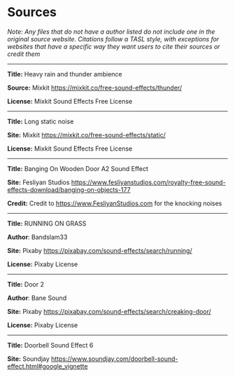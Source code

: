 # Sources
*Note: Any files that do not have a author listed do not include one in the original source website. Citations follow a TASL style, with exceptions for websites that have a specific way they want users to cite their sources or credit them*

-------------------------------------------------------------------------------------------------------

**Title:** Heavy rain and thunder ambience

**Source:** Mixkit https://mixkit.co/free-sound-effects/thunder/

**License:** Mixkit Sound Effects Free License

----------------------------------------------------------

**Title:** Long static noise

**Site:** Mixkit https://mixkit.co/free-sound-effects/static/

**License:** Mixkit Sound Effects Free License

----------------------------------------------------------

**Title:** Banging On Wooden Door A2 Sound Effect

**Site:** Fesliyan Studios https://www.fesliyanstudios.com/royalty-free-sound-effects-download/banging-on-objects-177

**Credit:** Credit to https://www.FesliyanStudios.com for the knocking noises

----------------------------------------------------------
**Title:** RUNNING ON GRASS

**Author**: Bandslam33

**Site:** Pixaby https://pixabay.com/sound-effects/search/running/

**License:** Pixaby License

----------------------------------------------------------

**Title:** Door 2

**Author**: Bane Sound

**Site:** Pixaby https://pixabay.com/sound-effects/search/creaking-door/

**License:** Pixaby License

----------------------------------------------------------

**Title:** Doorbell Sound Effect 6

**Site:** Soundjay https://www.soundjay.com/doorbell-sound-effect.html#google_vignette



